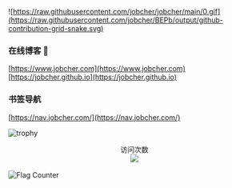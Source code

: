![https://raw.githubusercontent.com/jobcher/jobcher/main/0.gif](https://raw.githubusercontent.com/jobcher/BEPb/output/github-contribution-grid-snake.svg)
### 在线博客 👋
[https://www.jobcher.com](https://www.jobcher.com)  
[https://jobcher.github.io](https://jobcher.github.io)  
  
### 书签导航
[https://nav.jobcher.com/](https://nav.jobcher.com/)  

![trophy](https://github-profile-trophy.vercel.app/?username=jobcher)

<p align="center"> 
  访问次数<br>
  <img src="https://profile-counter.glitch.me/jobcher/count.svg" />
</p>

<img src="https://s01.flagcounter.com/count2/eSAC/bg_FFFFFF/txt_000000/border_CCCCCC/columns_8/maxflags_60/viewers_0/labels_1/pageviews_0/flags_0/percent_0/" alt="Flag Counter" border="0">


<!--
**jobcher/jobcher** is a ✨ _special_ ✨ repository because its `README.md` (this file) appears on your GitHub profile.

Here are some ideas to get you started:

- 🔭 I’m currently working on ...
- 🌱 I’m currently learning ...
- 👯 I’m looking to collaborate on ...
- 🤔 I’m looking for help with ...
- 💬 Ask me about ...
- 📫 How to reach me: ...
- 😄 Pronouns: ...
- ⚡ Fun fact: ...
-->
